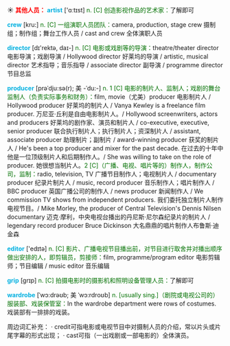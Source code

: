 ☀ <font color="red">**其他人员：**</font>
<font color="sky blue">**artist**</font> ['ɑːtɪst] 
<font color="rgb(227, 108, 9)">n. [C] 创造影视作品的艺术家：</font>了解即可

<font color="sky blue">**crew**</font> [kru:] 
<font color="rgb(227, 108, 9)">n. [C] 一组演职人员团队：</font>camera, production, stage crew 摄制组；制作组；舞台工作人员 / cast and crew 全体演职人员

<font color="sky blue">**director**</font> [dɪ'rektə, daɪ-] 
<font color="rgb(227, 108, 9)">n. [C] 电影或戏剧等的导演：</font>theatre/theater director 电影导演；戏剧导演 / Hollywood director 好莱坞的导演 / artistic, musical director 艺术指导；音乐指导 / associate director 副导演 / programme director 节目总监
           
<font color="sky blue">**producer**</font> [prəˈdju:sə(r); 美 -ˈdu:-]
<font color="rgb(227, 108, 9)">n. 1 [C] 电影的制片人、监制人；戏剧的舞台监制人（负责实际事务和财务）：</font>film, movie（尤美）producer 电影制片人 / Hollywood producer 好莱坞的制片人 / Vanya Kewley is a freelance film producer. 万尼亚·丘利是自由电影制片人。/ Hollywood screenwriters, actors and producers 好莱坞的剧作家、演员和制片人 / co-executive, executive, senior producer 联合执行制片人；执行制片人；资深制片人 / assistant, associate producer 助理制片；副制片 / award-winning producer 获奖的制片人 / He's been a top producer and mixer for the past decade. 在过去的十年中他是一位顶级制片人和后期制作人。/ She was willing to take on the role of producer. 她很想当制片人。<font color="rgb(227, 108, 9)">2 [C]（广播、电视、唱片等的）制作人，制作公司，监制：</font>radio, television, TV 广播节目制作人；电视制片人 / documentary producer 纪录片制片人 / music, record producer 音乐制作人；唱片制作人 / BBC producer 英国广播公司的制作人 / news producer 新闻制作人 / We commission TV shows from independent producers. 我们委托独立制片人制作电视节目。/ Mike Morley, the producer of Central Television's Dennis Nilsen documentary 迈克·摩利，中央电视台播出的丹尼斯·尼尔森纪录片的制片人 / legendary record producer Bruce Dickinson 大名鼎鼎的唱片制作人布鲁斯·迪金森

<font color="sky blue">**editor**</font> ['edɪtə] 
<font color="rgb(227, 108, 9)">n. [C] 影片、广播电视节目播出前，对节目进行取舍并对播出顺序做出安排的人，即剪辑员，剪接师：</font>film, programme/program editor 电影剪辑师；节目编辑 / music editor 音乐编辑
           
<font color="sky blue">**grip**</font> [grɪp] 
<font color="rgb(227, 108, 9)">n. [C] 拍摄电影时的摄影机和照明设备管理人员：</font>了解即可
           
<font color="sky blue">**wardrobe**</font> [ˈwɔ:drəʊb; 美 ˈwɔ:rdroʊb]
<font color="rgb(227, 108, 9)">n. [usually sing.]（剧院或电视公司的）服装部、戏装保管室：</font>In the wardrobe department were rows of costumes. 戏装部有一排排的戏装。

周边词汇补充：
· credit可指电影或电视节目中对摄制人员的介绍，常以片头或片尾字幕的形式出现；
· cast可指（一出戏剧或一部电影的）全体演员。 
